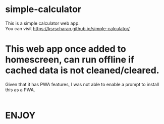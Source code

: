 # simple-calculator
This is a simple calculator web app.<br>
You can visit https://ksrscharan.github.io/simple-calculator/<br>
# This web app once added to homescreen, can run offline if cached data is not cleaned/cleared.
Given that it has PWA features, I was not able to enable a prompt to install this as a PWA.<br><br>
<h1>ENJOY<//h1>
